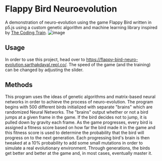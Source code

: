 # Flappy Bird Neuroevolution
A demonstration of neuro-evolution using the game Flappy Bird written in p5.js using a custom genetic algorithm and machine learning library inspired by [The Coding Train](https://thecodingtrain.com/).
![image](https://user-images.githubusercontent.com/63827830/120264772-1a60c600-c264-11eb-954c-2b295834ce23.png)

## Usage

In order to use this project, head over to https://flappy-bird-neuro-evolution.sarthakdayal.repl.co/. The speed of the game (and the training) can be changed by adjusting the slider.

## Methods
This program uses the ideas of genetic algorithms and matrix-based neural networks in order to achieve the process of neuro-evolution. The program begins with 500 different birds initialized with separate "brains" which are randomized Neural Networks. The "brains" output whether or not a bird jumps at a given frame in the game. If the bird decides not to jump, it is pulled down by gravity each frame. As the game progresses, every bird is assigned a fitness score based on how far the bird made it in the game and this fitness score is used to determine the probability that the bird will progress on to the next generation. Each progressing bird's brain is then tweaked at a 10% probability to add some small mutations in order to simulate a real evolutionary environment. Through generations, the birds get better and better at the game and, in most cases, eventually master it.
